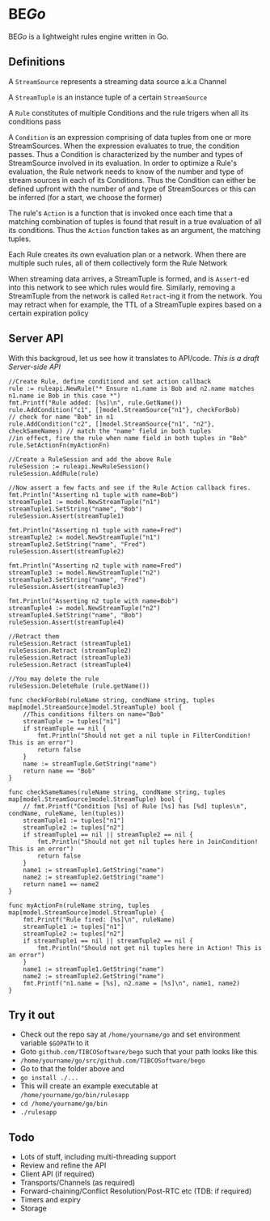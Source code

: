 # BE*Go*

BE*Go* is a lightweight rules engine written in Go.

## Definitions
A `StreamSource` represents a streaming data source a.k.a Channel

A `StreamTuple` is an instance tuple of a certain `StreamSource`

A `Rule` constitutes of multiple Conditions and the rule trigers when all its conditions pass

A `Condition` is an expression comprising of data tuples from one or more StreamSources. When the expression evaluates to true, the condition passes. Thus a Condition is characterized by the number and types of StreamSource involved in its evaluation. In order to optimize a Rule's evaluation, the Rule network needs to know of the number and type of stream sources in each of its Conditions. Thus the Condition can either be defined upfront with the number of and type of StreamSources or this can be inferred (for a start, we choose the former)

The rule's `Action` is a function that is invoked once each time that a matching combination of tuples is found that result in a true evaluation of all its conditions. Thus the `Action` function takes as an argument, the matching tuples.

Each Rule creates its own evaluation plan or a network. When there are multiple such rules, all of them collectively form the Rule Network

When streaming data arrives, a StreamTuple is formed, and is `Assert`-ed into this network to see which rules would fire.
Similarly, removing a StreamTuple from the network is called `Retract`-ing it from the network. You may retract when for example, the TTL of a StreamTuple expires based on a certain expiration policy

## Server API
With this backgroud, let us see how it translates to API/code. *This is a draft Server-side API*


	//Create Rule, define conditiond and set action callback
	rule := ruleapi.NewRule("* Ensure n1.name is Bob and n2.name matches n1.name ie Bob in this case *")
	fmt.Printf("Rule added: [%s]\n", rule.GetName())
	rule.AddCondition("c1", []model.StreamSource{"n1"}, checkForBob)          // check for name "Bob" in n1
	rule.AddCondition("c2", []model.StreamSource{"n1", "n2"}, checkSameNames) // match the "name" field in both tuples
	//in effect, fire the rule when name field in both tuples in "Bob"
	rule.SetActionFn(myActionFn)

	//Create a RuleSession and add the above Rule
	ruleSession := ruleapi.NewRuleSession()
	ruleSession.AddRule(rule)

	//Now assert a few facts and see if the Rule Action callback fires.
	fmt.Println("Asserting n1 tuple with name=Bob")
	streamTuple1 := model.NewStreamTuple("n1")
	streamTuple1.SetString("name", "Bob")
	ruleSession.Assert(streamTuple1)

	fmt.Println("Asserting n1 tuple with name=Fred")
	streamTuple2 := model.NewStreamTuple("n1")
	streamTuple2.SetString("name", "Fred")
	ruleSession.Assert(streamTuple2)

	fmt.Println("Asserting n2 tuple with name=Fred")
	streamTuple3 := model.NewStreamTuple("n2")
	streamTuple3.SetString("name", "Fred")
	ruleSession.Assert(streamTuple3)

	fmt.Println("Asserting n2 tuple with name=Bob")
	streamTuple4 := model.NewStreamTuple("n2")
	streamTuple4.SetString("name", "Bob")
	ruleSession.Assert(streamTuple4)

    //Retract them
    ruleSession.Retract (streamTuple1)
    ruleSession.Retract (streamTuple2)
    ruleSession.Retract (streamTuple3)
    ruleSession.Retract (streamTuple4)

    //You may delete the rule
    ruleSession.DeleteRule (rule.getName())

    func checkForBob(ruleName string, condName string, tuples map[model.StreamSource]model.StreamTuple) bool {
        //This conditions filters on name="Bob"
        streamTuple := tuples["n1"]
        if streamTuple == nil {
            fmt.Println("Should not get a nil tuple in FilterCondition! This is an error")
            return false
        }
        name := streamTuple.GetString("name")
        return name == "Bob"
    }
    
    func checkSameNames(ruleName string, condName string, tuples map[model.StreamSource]model.StreamTuple) bool {
        // fmt.Printf("Condition [%s] of Rule [%s] has [%d] tuples\n", condName, ruleName, len(tuples))
        streamTuple1 := tuples["n1"]
        streamTuple2 := tuples["n2"]
        if streamTuple1 == nil || streamTuple2 == nil {
            fmt.Println("Should not get nil tuples here in JoinCondition! This is an error")
            return false
        }
        name1 := streamTuple1.GetString("name")
        name2 := streamTuple2.GetString("name")
        return name1 == name2
    }
    
    func myActionFn(ruleName string, tuples map[model.StreamSource]model.StreamTuple) {
        fmt.Printf("Rule fired: [%s]\n", ruleName)
        streamTuple1 := tuples["n1"]
        streamTuple2 := tuples["n2"]
        if streamTuple1 == nil || streamTuple2 == nil {
            fmt.Println("Should not get nil tuples here in Action! This is an error")
        }
        name1 := streamTuple1.GetString("name")
        name2 := streamTuple2.GetString("name")
        fmt.Printf("n1.name = [%s], n2.name = [%s]\n", name1, name2)
    }

## Try it out
* Check out the repo say at `/home/yourname/go` and set environment variable `$GOPATH` to it
* Goto `github.com/TIBCOSoftware/bego` such that your path looks like this
* `/home/yourname/go/src/github.com/TIBCOSoftware/bego`
* Go to that the folder above and 
* `go install ./...`
* This will create an example executable at `/home/yourname/go/bin/rulesapp`
* `cd /home/yourname/go/bin`
* `./rulesapp`


## Todo
* Lots of stuff, including multi-threading support
* Review and refine the API
* Client API (if required)
* Transports/Channels (as required)
* Forward-chaining/Conflict Resolution/Post-RTC etc (TDB: if required)
* Timers and expiry
* Storage 

